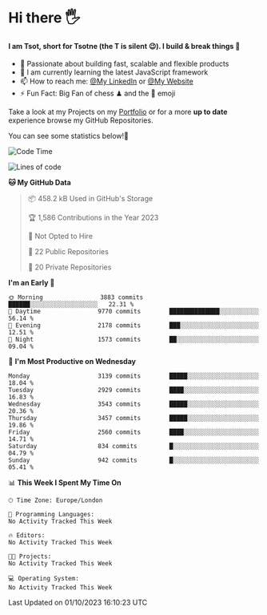 # Hi there :raised_hand_with_fingers_splayed:
#### I am Tsot, short for Tsotne (the T is silent :wink:). I build & break things :space_invader:
- :telescope: Passionate about building fast, scalable and flexible products
- :seedling: I am currently learning the latest JavaScript framework 
- :mailbox: How to reach me: [@My LinkedIn](https://www.linkedin.com/in/tsotne-gvadzabia/) or [@My Website](https://tsotne.co.uk/contact)
- :zap: Fun Fact: Big Fan of chess ♟ and the 👾 emoji

Take a look at my Projects on my [Portfolio](https://tsotne.co.uk/) or for a more **up to date** experience browse my GitHub Repositories.

You can see some statistics below!:space_invader:
<!--START_SECTION:waka-->
![Code Time](http://img.shields.io/badge/Code%20Time-761%20hrs%202%20mins-blue)

![Lines of code](https://img.shields.io/badge/From%20Hello%20World%20I%27ve%20Written-7.5%20million%20lines%20of%20code-blue)

**🐱 My GitHub Data** 

> 📦 458.2 kB Used in GitHub's Storage 
 > 
> 🏆 1,586 Contributions in the Year 2023
 > 
> 🚫 Not Opted to Hire
 > 
> 📜 22 Public Repositories 
 > 
> 🔑 20 Private Repositories 
 > 
**I'm an Early 🐤** 

```text
🌞 Morning                3883 commits        ██████░░░░░░░░░░░░░░░░░░░   22.31 % 
🌆 Daytime                9770 commits        ██████████████░░░░░░░░░░░   56.14 % 
🌃 Evening                2178 commits        ███░░░░░░░░░░░░░░░░░░░░░░   12.51 % 
🌙 Night                  1573 commits        ██░░░░░░░░░░░░░░░░░░░░░░░   09.04 % 
```
📅 **I'm Most Productive on Wednesday** 

```text
Monday                   3139 commits        █████░░░░░░░░░░░░░░░░░░░░   18.04 % 
Tuesday                  2929 commits        ████░░░░░░░░░░░░░░░░░░░░░   16.83 % 
Wednesday                3543 commits        █████░░░░░░░░░░░░░░░░░░░░   20.36 % 
Thursday                 3457 commits        █████░░░░░░░░░░░░░░░░░░░░   19.86 % 
Friday                   2560 commits        ████░░░░░░░░░░░░░░░░░░░░░   14.71 % 
Saturday                 834 commits         █░░░░░░░░░░░░░░░░░░░░░░░░   04.79 % 
Sunday                   942 commits         █░░░░░░░░░░░░░░░░░░░░░░░░   05.41 % 
```


📊 **This Week I Spent My Time On** 

```text
🕑︎ Time Zone: Europe/London

💬 Programming Languages: 
No Activity Tracked This Week

🔥 Editors: 
No Activity Tracked This Week

🐱‍💻 Projects: 
No Activity Tracked This Week

💻 Operating System: 
No Activity Tracked This Week
```


 Last Updated on 01/10/2023 16:10:23 UTC
<!--END_SECTION:waka-->
